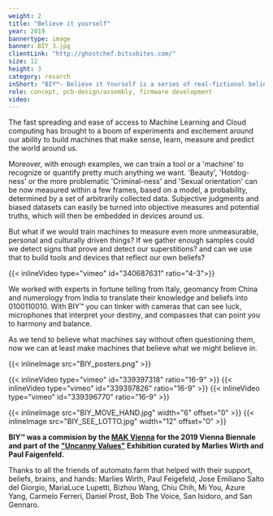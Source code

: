 ```yaml
---
weight: 2
title: "Believe it yourself"
year: 2019
bannertype: image
banner: BIY_3.jpg
clientLink: "http://ghostchef.bitsxbites.com/"
size: 12
height: 3
category: resarch
inShort: "BIY™- Believe it Yourself is a series of real-fictional belief-based computing kits to make and tinker with vernacular logics and superstitions."
role: concept, pcb-design/assembly, firmware development
video:
---
```


The fast spreading and ease of access to Machine Learning and Cloud computing has brought to a boom of experiments and excitement around our ability to build machines that make sense, learn, measure and predict the world around us.

Moreover, with enough examples, we can train a tool or a 'machine' to recognize or quantify pretty much anything we want. 'Beauty', 'Hotdog-ness' or the more problematic 'Criminal-ness' and 'Sexual orientation' can be now measured within a few frames, based on a model, a probability, determined by a set of arbitrarily collected data. Subjective judgments and biased datasets can easily be turned into objective measures and potential truths, which will then be embedded in devices around us.

But what if we would train machines to measure even more unmeasurable, personal and culturally driven things? If we gather enough samples could we detect signs that prove and detect our superstitions? and can we use that to build tools and devices that reflect our own beliefs?

{{< inlineVideo type="vimeo" id="340687631" ratio="4-3">}}

We worked with experts in fortune telling from Italy, geomancy from China  and numerology from India to translate their knowledge and beliefs into 0100110010. With BIY™ you can tinker with cameras that can see luck, microphones that interpret your destiny, and compasses that can point you to harmony and balance.

As we tend to believe what machines say without often questioning them, now we can at least make machines that believe what we might believe in.

{{< inlineImage src="BIY_posters.png"  >}}

{{< inlineVideo type="vimeo" id="339397318" ratio="16-9" >}}
{{< inlineVideo type="vimeo" id="339397826" ratio="16-9" >}}
{{< inlineVideo type="vimeo" id="339396770" ratio="16-9" >}}


{{< inlineImage src="BIY_MOVE_HAND.jpg" width="6" offset="0" >}}
{{< inlineImage src="BIY_SEE_LOTTO.jpg" width="12" offset="0" >}}


**BIY™ was a commision by the [MAK Vienna](https://www.mak.at/) for the 2019 Vienna Biennale and part of the ["Uncanny Values"](https://www.mak.at/en/program/exhibitions/exhibitions?event_id=1542957252147&article_id=1542957252132) Exhibition curated by Marlies Wirth and Paul Faigenfeld.**

Thanks to all the friends of automato.farm that helped with their support, beliefs, brains, and hands:
Marlies Wirth, Paul Feigefeld, Jose Emiliano Salto del Giorgio, MariaLuce Lupetti, Bizhou Wang, Chiu Chih, Mi You, Azure Yang, Carmelo Ferreri, Daniel Prost, Bob The Voice, San Isidoro, and San Gennaro.
